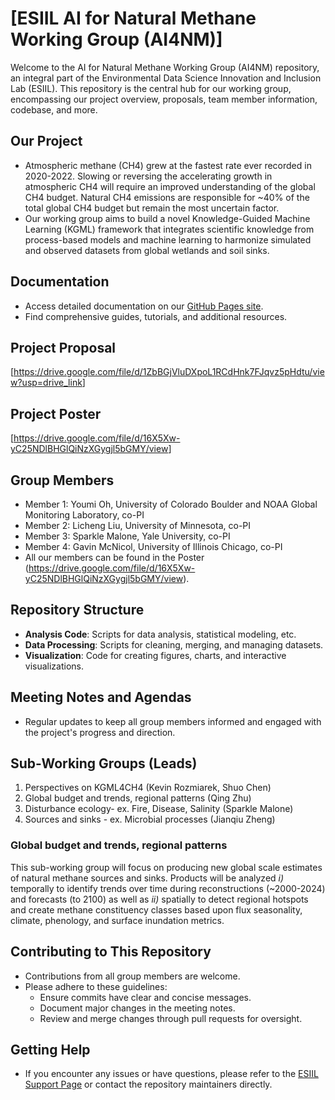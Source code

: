 # [ESIIL AI for Natural Methane Working Group (AI4NM)]

Welcome to the AI for Natural Methane Working Group (AI4NM) repository, an integral part of the Environmental Data Science Innovation and Inclusion Lab (ESIIL). This repository is the central hub for our working group, encompassing our project overview, proposals, team member information, codebase, and more.

## Our Project
- Atmospheric methane (CH4) grew at the fastest rate ever recorded in 2020-2022. Slowing or reversing the accelerating growth in atmospheric CH4 will require an improved understanding of the global CH4 budget. Natural CH4 emissions are responsible for ~40% of the total global CH4 budget but remain the most uncertain factor. 
- Our working group aims to build a novel Knowledge-Guided Machine Learning (KGML) framework that integrates scientific knowledge from process-based models and machine learning to harmonize simulated and observed datasets from global wetlands and soil sinks.

## Documentation
- Access detailed documentation on our [GitHub Pages site](https://cu-esiil.github.io/AI-for-Natural-Methane/).
- Find comprehensive guides, tutorials, and additional resources.

## Project Proposal
[<https://drive.google.com/file/d/1ZbBGjVluDXpoL1RCdHnk7FJqvz5pHdtu/view?usp=drive_link>]

## Project Poster
[<https://drive.google.com/file/d/16X5Xw-yC25NDlBHGlQiNzXGygjl5bGMY/view>]

## Group Members
- Member 1: Youmi Oh, University of Colorado Boulder and NOAA Global Monitoring Laboratory, co-PI
- Member 2: Licheng Liu, University of Minnesota, co-PI
- Member 3: Sparkle Malone, Yale University, co-PI
- Member 4: Gavin McNicol, University of Illinois Chicago, co-PI
- All our members can be found in the Poster (https://drive.google.com/file/d/16X5Xw-yC25NDlBHGlQiNzXGygjl5bGMY/view).
  
## Repository Structure
- **Analysis Code**: Scripts for data analysis, statistical modeling, etc.
- **Data Processing**: Scripts for cleaning, merging, and managing datasets.
- **Visualization**: Code for creating figures, charts, and interactive visualizations.

## Meeting Notes and Agendas
- Regular updates to keep all group members informed and engaged with the project's progress and direction.

## Sub-Working Groups (Leads)
1. Perspectives on KGML4CH4 (Kevin Rozmiarek, Shuo Chen)
2. Global budget and trends, regional patterns (Qing Zhu)
3. Disturbance ecology- ex. Fire, Disease, Salinity (Sparkle Malone)
4. Sources and sinks - ex. Microbial processes (Jianqiu Zheng)

### Global budget and trends, regional patterns
This sub-working group will focus on producing new global scale estimates of natural methane sources and sinks. Products will be analyzed *i)* temporally to identify trends over time during reconstructions (~2000-2024) and forecasts (to 2100) as well as *ii)* spatially to detect regional hotspots and create methane constituency classes based upon flux seasonality, climate, phenology, and surface inundation metrics.

## Contributing to This Repository
- Contributions from all group members are welcome.
- Please adhere to these guidelines:
  - Ensure commits have clear and concise messages.
  - Document major changes in the meeting notes.
  - Review and merge changes through pull requests for oversight.

## Getting Help
- If you encounter any issues or have questions, please refer to the [ESIIL Support Page](https://esiil-support-page-url/) or contact the repository maintainers directly.

